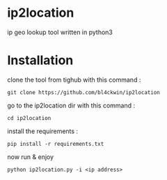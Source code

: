 # ip2location

ip geo lookup tool written in python3



# Installation

clone the tool from tighub with this command : 

`git clone https://github.com/bl4ckwin/ip2location`

go to the ip2location dir with this command : 

`cd ip2location`

install the requirements : 

`pip install -r requirements.txt`

now run & enjoy 

`python ip2location.py -i <ip address>`

